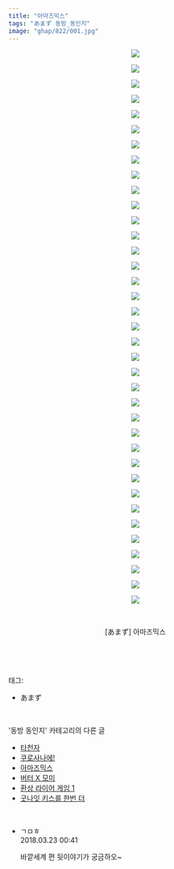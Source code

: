 ```yaml
---
title: "아마즈믹스"
tags: "あまず 동방_동인지"
image: "ghap/822/001.jpg"
---
```

<div class="article">
<p style="text-align: center; clear: none; float: none;"><img src="{{ site.nasurl }}/ghap/822/001.jpg"/></p>
<p style="text-align: center; clear: none; float: none;"><img src="{{ site.nasurl }}/ghap/822/002.jpg"/></p>
<p style="text-align: center; clear: none; float: none;"><img src="{{ site.nasurl }}/ghap/822/003.jpg"/></p>
<p style="text-align: center; clear: none; float: none;"><img src="{{ site.nasurl }}/ghap/822/004.jpg"/></p>
<p style="text-align: center; clear: none; float: none;"><img src="{{ site.nasurl }}/ghap/822/005.jpg"/></p>
<p style="text-align: center; clear: none; float: none;"><img src="{{ site.nasurl }}/ghap/822/006.jpg"/></p>
<p style="text-align: center; clear: none; float: none;"><img src="{{ site.nasurl }}/ghap/822/007.jpg"/></p>
<p style="text-align: center; clear: none; float: none;"><img src="{{ site.nasurl }}/ghap/822/008.jpg"/></p>
<p style="text-align: center; clear: none; float: none;"><img src="{{ site.nasurl }}/ghap/822/009.jpg"/></p>
<p style="text-align: center; clear: none; float: none;"><img src="{{ site.nasurl }}/ghap/822/010.jpg"/></p>
<p style="text-align: center; clear: none; float: none;"><img src="{{ site.nasurl }}/ghap/822/011.jpg"/></p>
<p style="text-align: center; clear: none; float: none;"><img src="{{ site.nasurl }}/ghap/822/012.jpg"/></p>
<p style="text-align: center; clear: none; float: none;"><img src="{{ site.nasurl }}/ghap/822/013.jpg"/></p>
<p style="text-align: center; clear: none; float: none;"><img src="{{ site.nasurl }}/ghap/822/014.jpg"/></p>
<p style="text-align: center; clear: none; float: none;"><img src="{{ site.nasurl }}/ghap/822/015.jpg"/></p>
<p style="text-align: center; clear: none; float: none;"><img src="{{ site.nasurl }}/ghap/822/016.jpg"/></p>
<p style="text-align: center; clear: none; float: none;"><img src="{{ site.nasurl }}/ghap/822/017.jpg"/></p>
<p style="text-align: center; clear: none; float: none;"><img src="{{ site.nasurl }}/ghap/822/018.jpg"/></p>
<p style="text-align: center; clear: none; float: none;"><img src="{{ site.nasurl }}/ghap/822/019.jpg"/></p>
<p style="text-align: center; clear: none; float: none;"><img src="{{ site.nasurl }}/ghap/822/020.jpg"/></p>
<p style="text-align: center; clear: none; float: none;"><img src="{{ site.nasurl }}/ghap/822/021.jpg"/></p>
<p style="text-align: center; clear: none; float: none;"><img src="{{ site.nasurl }}/ghap/822/022.jpg"/></p>
<p style="text-align: center; clear: none; float: none;"><img src="{{ site.nasurl }}/ghap/822/023.jpg"/></p>
<p style="text-align: center; clear: none; float: none;"><img src="{{ site.nasurl }}/ghap/822/024.jpg"/></p>
<p style="text-align: center; clear: none; float: none;"><img src="{{ site.nasurl }}/ghap/822/025.jpg"/></p>
<p style="text-align: center; clear: none; float: none;"><img src="{{ site.nasurl }}/ghap/822/026.jpg"/></p>
<p style="text-align: center; clear: none; float: none;"><img src="{{ site.nasurl }}/ghap/822/027.jpg"/></p>
<p style="text-align: center; clear: none; float: none;"><img src="{{ site.nasurl }}/ghap/822/028.jpg"/></p>
<p style="text-align: center; clear: none; float: none;"><img src="{{ site.nasurl }}/ghap/822/029.jpg"/></p>
<p style="text-align: center; clear: none; float: none;"><img src="{{ site.nasurl }}/ghap/822/030.jpg"/></p>
<p style="text-align: center; clear: none; float: none;"><img src="{{ site.nasurl }}/ghap/822/031.jpg"/></p>
<p style="text-align: center; clear: none; float: none;"><img src="{{ site.nasurl }}/ghap/822/032.jpg"/></p>
<p style="text-align: center; clear: none; float: none;"><img src="{{ site.nasurl }}/ghap/822/033.jpg"/></p>
<p style="text-align: center; clear: none; float: none;"><img src="{{ site.nasurl }}/ghap/822/034.jpg"/></p>
<p style="text-align: center; clear: none; float: none;"><img src="{{ site.nasurl }}/ghap/822/035.jpg"/></p>
<p style="text-align: center; clear: none; float: none;"><img src="{{ site.nasurl }}/ghap/822/036.jpg"/></p>
<p style="text-align: center; clear: none; float: none;"><img src="{{ site.nasurl }}/ghap/822/037.jpg"/></p>
<p style="text-align: center; clear: none; float: none;"><br/></p>
<p style="text-align: center; clear: none; float: none;">[あまず] 아마즈믹스</p>
<p><br/></p>
</div><br/>
<div class="tagTrail">
<p>태그: </p>
<ul>
<li>あまず</li>
</ul>
</div><br/>
<div class="another">
<p>'동방 동인지' 카테고리의 다른 글</p>
<ul>
<li><a href="/2016-07-13-ghap_825">타천자</a></li>
<li><a href="/2016-07-11-ghap_823">쿠로사나에!</a></li>
<li><a href="/2016-07-11-ghap_822">아마즈믹스</a></li>
<li><a href="/2016-07-10-ghap_821">버터 X 모미</a></li>
<li><a href="/2016-07-10-ghap_820">환상 라이어 게임 1</a></li>
<li><a href="/2016-07-10-ghap_819">굿나잇 키스를 한번 더</a></li>
</ul>
</div><br/>
<div class="cb_module cb_fluid">
<div class="cb_wrt cb_profile">
<div class="comment">
<ul>
<li class="cb_thumb_off" id="comment15224667">
<div class="cb_comment_area">
<div class="cb_info_area">
<div class="cb_section">
<span class="cb_nick_name">ㄱㅁㅎ</span>
</div>
<div class="cb_section">
<span class="cb_date">2018.03.23 00:41 </span>
</div>
</div>
<div class="cb_dsc_comment">
<p class="cb_dsc">
											바깥세계 편 뒷이야기가 궁금하오~
										</p>
</div>
</div></li>
</ul>
</div>
</div><!-- commentList close -->
</div><br/>
